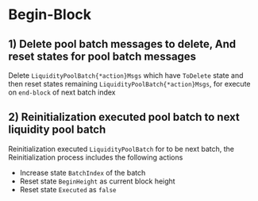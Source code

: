 <!--
order: 5
-->

# Begin-Block

## 1) Delete pool batch messages to delete, And reset states for pool batch messages  

Delete `LiquidityPoolBatch{*action}Msgs` which have `ToDelete` state and then reset states remaining `LiquidityPoolBatch{*action}Msgs`, for execute on `end-block` of next batch index 

## 2) Reinitialization executed pool batch to next liquidity pool batch 

Reinitialization executed `LiquidityPoolBatch` for to be next batch, the Reinitialization process includes the following actions
- Increase state `BatchIndex` of the batch
- Reset state `BeginHeight` as current block height
- Reset state `Executed` as `false`
